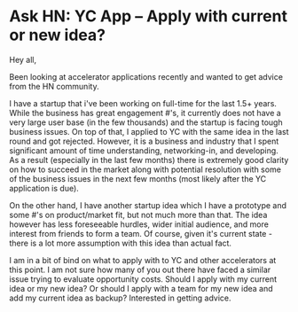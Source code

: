 # Ask HN: YC App – Apply with current or new idea?

Hey all,<p>Been looking at accelerator applications recently and wanted to get advice from the HN community.<p>I have a startup that i&#x27;ve been working on full-time for the last 1.5+ years. While the business has great engagement #&#x27;s, it currently does not have a very large user base (in the few thousands) and the startup is facing tough business issues. On top of that, I applied to YC with the same idea in the last round and got rejected. However, it is a business and industry that I spent significant amount of time understanding, networking-in, and developing. As a result (especially in the last few months) there is extremely good clarity on how to succeed in the market along with potential resolution with some of the business issues in the next few months (most likely after the YC application is due).<p>On the other hand, I have another startup idea which I have a prototype and some #&#x27;s on product&#x2F;market fit, but not much more than that. The idea however has less foreseeable hurdles, wider initial audience, and more interest from friends to form a team. Of course, given it&#x27;s current state - there is a lot more assumption with this idea than actual fact.<p>I am in a bit of bind on what to apply with to YC and other accelerators at this point. I am not sure how many of you out there have faced a similar issue trying to evaluate opportunity costs. Should I apply with my current idea or my new idea? Or should I apply with a team for my new idea and add my current idea as backup? Interested in getting advice.
